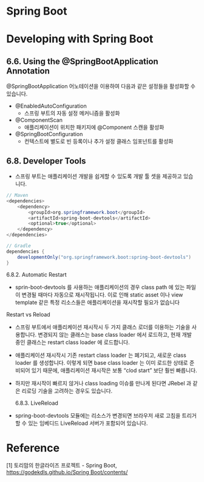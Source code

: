 # Spring Boot

# Developing with Spring Boot

## 6.6. Using the @SpringBootApplication Annotation

@SpringBootApplication 어노테이션을 이용하여 다음과 같은 설정들을 활성화할 수 있습니다.

- @EnabledAutoConfiguration
  - 스프링 부트의 자동 설정 메커니즘을 활성화
- @ComponentScan
  - 애플리케이션이 위치한 패키지에 @Component 스캔을 활성화
- @SpringBootConfiguration
  - 컨텍스트에 별도로 빈 등록이나 추가 설정 클래스 임포넌트를 활성화

## 6.8. Developer Tools

- 스프링 부트는 애플리케이션 개발을 쉽게할 수 있도록 개발 툴 셋을 제공하고 있습니다.

```java
// Maven
<dependencies>
    <dependency>
        <groupId>org.springframework.boot</groupId>
        <artifactId>spring-boot-devtools</artifactId>
        <optional>true</optional>
    </dependency>
</dependencies>

// Gradle
dependencies {
    developmentOnly("org.springframework.boot:spring-boot-devtools")
}
```

6.8.2. Automatic Restart

- sprin-boot-devtools 를 사용하는 애플리케이션의 경우 class path 에 있는 파일이 변경될 때마다 자동으로 재시작됩니다. 이로 인해 static asset 이나 view template 같은 특정 리소스들은 애플리케이션을 재시작할 필요가 없습니다

Restart vs Reload

- 스프링 부트에서 애플리케이션 재시작시 두 가지 클래스 로더를 이용하는 기술을 사용합니다. 변경되지 않는 클래스는 base class loader 에서 로드하고, 현재 개발 중인 클래스는 restart class loader 에 로드합니다.
- 애플리케이션 재시작시 기존 restart class loader 는 폐기되고, 새로운 class loader 를 생성합니다. 이렇게 되면 base class loader 는 이미 로드한 상태로 준비되어 있기 때문에, 애플리케이션 재시작은 보통 “clod start” 보단 훨씬 빠릅니다.
- 하지만 재시작이 빠르지 않거나 class loading 이슈를 만나게 된다면 JRebel 과 같은 리로딩 기술을 고려하는 경우도 있습니다.

  6.8.3. LiveReload

- spring-boot-devtools 모듈에는 리소스가 변경되면 브라우저 새로 고침을 트리거할 수 있는 임베디드 LiveReload 서버가 포함되어 있습니다.

# Reference

[1] 토리맘의 한글라이즈 프로젝트 - Spring Boot, [https://godekdls.github.io/Spring Boot/contents/](https://godekdls.github.io/Spring%20Boot/contents/)

